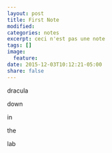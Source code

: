 ```yaml
---
layout: post
title: First Note
modified:
categories: notes
excerpt: ceci n'est pas une note
tags: []
image:
  feature:
date: 2015-12-03T10:12:21-05:00
share: false
---
```


dracula 

down 

in 

the 

lab
